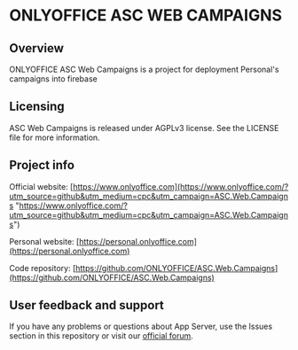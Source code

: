 ﻿# ONLYOFFICE ASC WEB CAMPAIGNS

## Overview

ONLYOFFICE ASC Web Campaigns is a project for deployment Personal's campaigns into firebase

## Licensing

ASC Web Campaigns is released under AGPLv3 license. See the LICENSE file for more information.

## Project info

Official website: [https://www.onlyoffice.com](https://www.onlyoffice.com/?utm_source=github&utm_medium=cpc&utm_campaign=ASC.Web.Campaigns "https://www.onlyoffice.com/?utm_source=github&utm_medium=cpc&utm_campaign=ASC.Web.Campaigns")

Personal website: [https://personal.onlyoffice.com](https://personal.onlyoffice.com)

Code repository: [https://github.com/ONLYOFFICE/ASC.Web.Campaigns](https://github.com/ONLYOFFICE/ASC.Web.Campaigns)

## User feedback and support

If you have any problems or questions about App Server, use the Issues section in this repository or visit our [official forum](https://forum.onlyoffice.com/).
